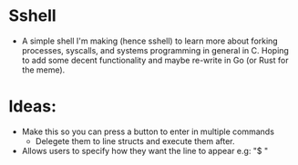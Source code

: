 # Sshell
- A simple shell I'm making (hence sshell) to learn more about forking
  processes, syscalls, and systems programming in general in C. 
  Hoping to add some decent functionality and maybe re-write in Go (or Rust for the meme).

# Ideas:
- Make this so you can press a button to enter in multiple commands
    - Delegete them to line structs and execute them after.
- Allows users to specify how they want the line to appear e.g: "$ "
